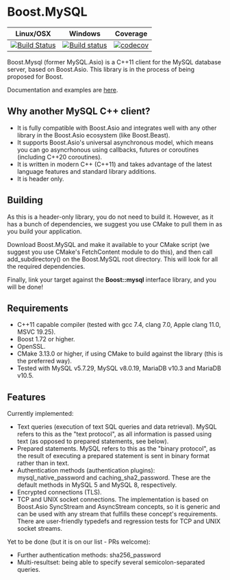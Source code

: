 # Boost.MySQL

 Linux/OSX | Windows | Coverage
-----------|---------|----------
[![Build Status](https://travis-ci.com/anarthal/mysql.png?branch=master)](https://github.com/anarthal/mysql) | [![Build status](https://ci.appveyor.com/api/projects/status/slqnb8mt91v33p1y/branch/master?svg=true)](https://ci.appveyor.com/project/anarthal/mysql/branch/master) | [![codecov](https://codecov.io/gh/anarthal/mysql/branch/master/graph/badge.svg)](https://codecov.io/gh/anarthal/mysql-asio/branch/master)

Boost.Mysql (former MySQL.Asio) is a C++11 client for the MySQL database server, based on Boost.Asio.
This library is in the process of being proposed for Boost.

Documentation and examples are [here](https://anarthal.github.io/boost-mysql/index.html).

## Why another MySQL C++ client?

- It is fully compatible with Boost.Asio and integrates well with any other
  library in the Boost.Asio ecosystem (like Boost.Beast).
- It supports Boost.Asio's universal asynchronous model, which means you can
  go asyncrhonous using callbacks, futures or coroutines (including C++20 coroutines).
- It is written in modern C++ (C++11) and takes advantage of the latest language
  features and standard library additions.
- It is header only.

## Building

As this is a header-only library, you do not need to build it. However, as it
has a bunch of dependencies, we suggest you use CMake to pull them in as you build
your application.

Download Boost.MySQL and make it available to your CMake script (we suggest you use
CMake's FetchContent module to do this), and then call add_subdirectory() on the
Boost.MySQL root directory. This will look for all the required dependencies.

Finally, link your target against the **Boost::mysql** interface library, and you will be done!

## Requirements

- C++11 capable compiler (tested with gcc 7.4, clang 7.0, Apple clang 11.0, MSVC 19.25).
- Boost 1.72 or higher.
- OpenSSL.
- CMake 3.13.0 or higher, if using CMake to build against the library (this is the preferred way).
- Tested with MySQL v5.7.29, MySQL v8.0.19, MariaDB v10.3 and MariaDB v10.5.

## Features

Currently implemented:
- Text queries (execution of text SQL queries and data retrieval).
  MySQL refers to this as the "text protocol", as all information is passed using text
  (as opposed to prepared statements, see below).
- Prepared statements. MySQL refers to this as the "binary protocol", as the result
  of executing a prepared statement is sent in binary format rather than in text.
- Authentication methods (authentication plugins): mysql_native_password and
  caching_sha2_password. These are the default methods in MySQL 5 and MySQL 8,
  respectively.
- Encrypted connections (TLS).
- TCP and UNIX socket connections. The implementation is based on Boost.Asio
  SyncStream and AsyncStream concepts, so it is generic and can be used with
  any stream that fulfills these concept's requirements. There are user-friendly
  typedefs and regression tests for TCP and UNIX socket streams.

Yet to be done (but it is on our list - PRs welcome):

- Further authentication methods: sha256_password
- Multi-resultset: being able to specify several semicolon-separated queries. 


